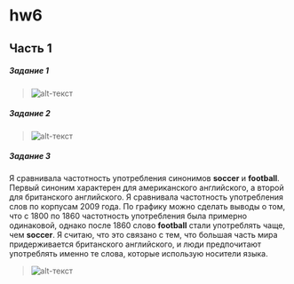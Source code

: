 # hw6

## Часть 1

##### Задание 1
>![alt-текст](https://sun9-9.userapi.com/c824603/v824603837/fd479/RrK9ymG7Cy0.jpg)
##### Задание 2
>![alt-текст](https://sun1-4.userapi.com/c824603/v824603837/fd4af/Bqe8SolcCfc.jpg)
##### Задание 3

Я сравнивала частотность употребления синонимов **soccer** и **football**. Первый синоним характерен для американского английского, а второй для британского английского. Я сравнивала частотность употребления слов по корпусам 2009 года. По графику можно сделать выводы о том, что с 1800 по 1860 частотность употребления была примерно одинаковой, однако после 1860 слово **football** стали употреблять чаще, чем **soccer**. Я считаю, что это связано с тем, что большая часть мира придерживается британского английского, и люди предпочитают употреблять именно те слова, которые использую носители языка. 
>![alt-текст](https://sun9-5.userapi.com/c824603/v824603837/fd4db/isTnZAiy2U4.jpg)
